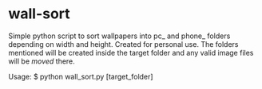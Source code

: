 # wall-sort
Simple python script to sort wallpapers into pc_ and phone_ folders depending on width and height. Created for personal use. The folders mentioned will be created inside the target folder and any valid image files will be *moved* there.

Usage:
  $ python wall_sort.py [target_folder]

